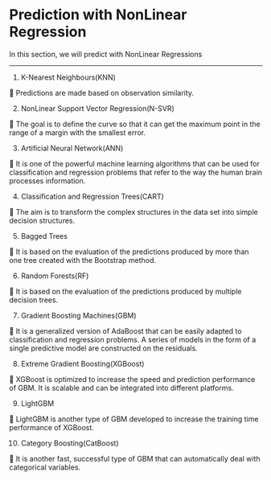 # Prediction with NonLinear Regression
 In this section, we will predict with NonLinear Regressions

<hr />

1. K-Nearest Neighbours(KNN)

  📌 Predictions are made based on observation similarity.

2. NonLinear Support Vector Regression(N-SVR)

  📌 The goal is to define the curve so that it can get the maximum point in the range of a margin with the smallest error.

3. Artificial Neural Network(ANN)

  📌 It is one of the powerful machine learning algorithms that can be used for classification and regression problems that refer to the way the human brain processes information.

4. Classification and Regression Trees(CART)

  📌 The aim is to transform the complex structures in the data set into simple decision structures. 

5. Bagged Trees

  📌 It is based on the evaluation of the predictions produced by more than one tree created with the Bootstrap method.

6. Random Forests(RF)

  📌 It is based on the evaluation of the predictions produced by multiple decision trees.

7. Gradient Boosting Machines(GBM)

  📌 It is a generalized version of AdaBoost that can be easily adapted to classification and regression problems. A series of models in the form of a single predictive model are constructed on the residuals.

8. Extreme Gradient Boosting(XGBoost)

  📌 XGBoost is optimized to increase the speed and prediction performance of GBM. It is scalable and can be integrated into different platforms.

9. LightGBM

  📌 LightGBM is another type of GBM developed to increase the training time performance of XGBoost.

10. Category Boosting(CatBoost)

  📌 It is another fast, successful type of GBM that can automatically deal with categorical variables.
